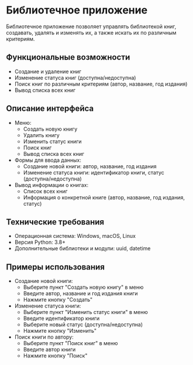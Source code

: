 # Библиотечное приложение

Библиотечное приложение позволяет управлять библиотекой книг, создавать, удалять и изменять их, а также искать их по различным критериям.

## Функциональные возможности

* Создание и удаление книг
* Изменение статуса книг (доступна/недоступна)
* Поиск книг по различным критериям (автор, название, год издания)
* Вывод списка всех книг

## Описание интерфейса

* Меню:
	+ Создать новую книгу
	+ Удалить книгу
	+ Изменить статус книги
	+ Поиск книг
	+ Вывод списка всех книг
* Формы для ввода данных:
	+ Создание новой книги: автор, название, год издания
	+ Изменение статуса книги: идентификатор книги, статус (доступна/недоступна)
* Вывод информации о книгах:
	+ Список всех книг
	+ Информация о конкретной книге (автор, название, год издания, статус)

## Технические требования

* Операционная система: Windows, macOS, Linux
* Версия Python: 3.8+
* Дополнительные библиотеки и модули: uuid, datetime

## Примеры использования

* Создание новой книги:
	+ Выберите пункт "Создать новую книгу" в меню
	+ Введите автор, название и год издания книги
	+ Нажмите кнопку "Создать"
* Изменение статуса книги:
	+ Выберите пункт "Изменить статус книги" в меню
	+ Введите идентификатор книги
	+ Выберите новый статус (доступна/недоступна)
	+ Нажмите кнопку "Изменить"
* Поиск книги по автору:
	+ Выберите пункт "Поиск книг" в меню
	+ Введите автор книги
	+ Нажмите кнопку "Поиск"